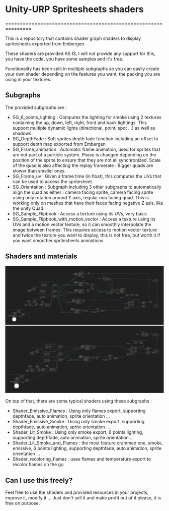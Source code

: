 # Unity-URP Spritesheets shaders
===============================================================

This is a repository that contains shader graph shaders to display spritesheets exported from Embergen.

These shaders are provided AS IS, I will not provide any support for this, you have the code, you have some samples and it's free.

Functionality has been split in multiple subgraphs so you can easily create your own shader depending on the features you want, the packing you are using in your textures. 

Subgraphs
---------------------------
The provided subgraphs are : 
- SG_6_points_lighting : Computes the lighting for smoke using 2 textures containing the up, down, left, right, front and back lightings. This support multiple dynamic lights (directional, point, spot ...) as well as shadows.
- SG_DepthFade : Soft sprites depth fade function including an offset to support depth map exported from Embergen 
- SG_Frame_animation : Automatic frame animation, used for sprites that are not part of a particle system. Phase is changed depending on the position of the sprite to ensure that they are not all synchronized. Scale of the quad is also affecting the replay framerate : Bigger quads are slower than smaller ones. 
- SG_Frame_uv : Given a frame time (in float), this computes the UVs that can be used to access the spritesheet.
- SG_Orientation : Subgraph including 3 other subgraphs to automatically align the quad as either : camera facing sprite, camera facing sprite using only rotation around Y axis, regular non facing quad. This is working only on meshes that have their faces facing negative Z axis, like the unity Quad.
- SG_Sample_Flipbook : Access a texture using its UVs, very basic
- SG_Sample_Flipbook_with_motion_vector : Access a texture using its UVs and a motion vector texture, so it can smoothly interpolate the image between frames. This requires access to motion vector texture and twice the texture you want to display, this is not free, but worth it if you want smoother spritesheets animations. 


Shaders and materials
---------------------------
![alt text](Doc/Graph1.JPG) 
![alt text](Doc/Graph2.JPG) 

On top of that, there are some typical shaders using these subgraphs : 
- Shader_Emissive_Flames : Using only flames export, supporting depthfade, auto animation, sprite orientation ...
- Shader_Emissive_Smoke : Using only smoke export, supporting depthfade, auto animation, sprite orientation ...
- Shader_Lit_Smoke : Using only smoke export, 6 points lighting, supporting depthfade, auto animation, sprite orientation ...
- Shader_Lit_Smoke_and_Flames : the most feature crammed one, smoke, emissive, 6 points lighting, supporting depthfade, auto animation, sprite orientation ...
- Shader_recoloring_flames : uses flames and temperature export to recolor flames on the go

Can I use this freely?
----------------------
Feel free to use the shaders and provided resources in your projects, improve it, modify it ... 
Just don't sell it and make profit out of it please, it is free on purpose. 